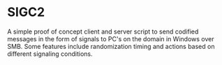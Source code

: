# SIGC2
A simple proof of concept client and server script to send codified messages in the form of signals to PC's on the domain in Windows over SMB. Some features include randomization timing and actions based on different signaling conditions.
